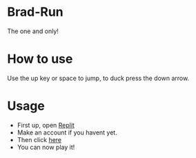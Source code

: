 # Brad-Run
The one and only!
# How to use
Use the up key or space to jump, to duck press the down arrow.
# Usage
* First up, open [Replit](https://replit.com)
* Make an account if you havent yet.
* Then click [here](https://replit.com/@ParagonX/Brad-Run?v=1)
* You can now play it!
